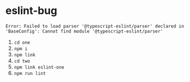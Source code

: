 # eslint-bug

`Error: Failed to load parser '@typescript-eslint/parser' declared in 'BaseConfig': Cannot find module '@typescript-eslint/parser'
`

1. `cd one`
2. `npm i`
3. `npm link`
4. `cd two`
5. `npm link eslint-one`
6. `npm run lint`